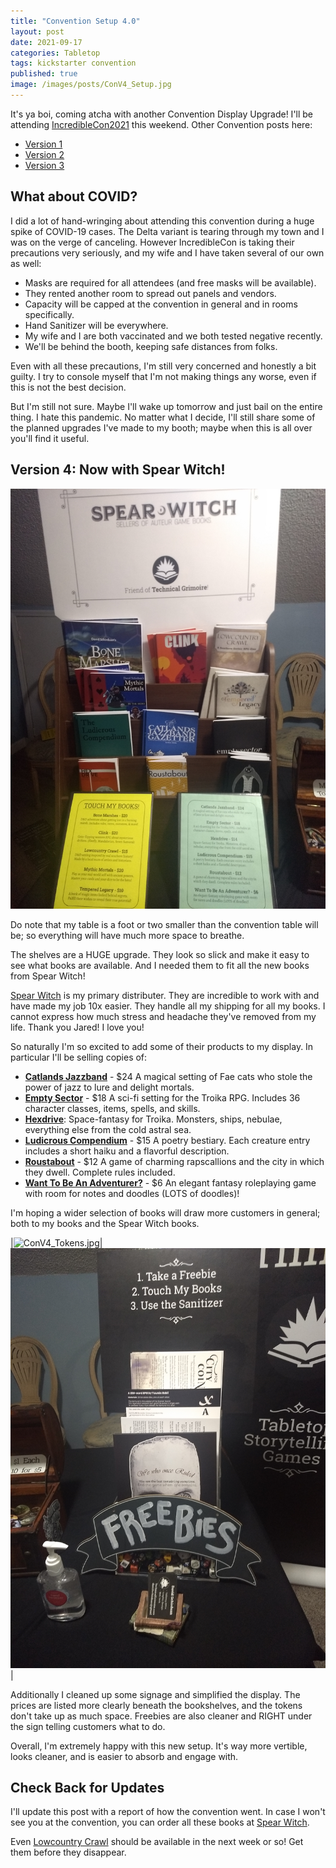 ```yaml
---
title: "Convention Setup 4.0"
layout: post
date: 2021-09-17
categories: Tabletop
tags: kickstarter convention
published: true
image: /images/posts/ConV4_Setup.jpg
---
```


It's ya boi, coming atcha with another Convention Display Upgrade! I'll be attending [IncredibleCon2021](https://www.incrediblecon.com/) this weekend. Other Convention posts here:

 - [Version 1](/david/2019/10/convention-breakdown)
 - [Version 2](/david/2020/02/ConventionV2)
 - [Version 3](/david/2021/06/ConventionV3)

## What about COVID?

I did a lot of hand-wringing about attending this convention during a huge spike of COVID-19 cases. The Delta variant is tearing through my town and I was on the verge of canceling. However IncredibleCon is taking their precautions very seriously, and my wife and I have taken several of our own as well:

 - Masks are required for all attendees (and free masks will be available).
 - They rented another room to spread out panels and vendors.
 - Capacity will be capped at the convention in general and in rooms specifically.
 - Hand Sanitizer will be everywhere.
 - My wife and I are both vaccinated and we both tested negative recently.
 - We'll be behind the booth, keeping safe distances from folks.

Even with all these precautions, I'm still very concerned and honestly a bit guilty. I try to console myself that I'm not making things any worse, even if this is not the best decision. 

But I'm still not sure. Maybe I'll wake up tomorrow and just bail on the entire thing. I hate this pandemic. No matter what I decide, I'll still share some of the planned upgrades I've made to my booth; maybe when this is all over you'll find it useful.

## Version 4: Now with Spear Witch!

![ConV4_shelves.jpg](/images/posts/ConV4_shelves.jpg)

Do note that my table is a foot or two smaller than the convention table will be; so everything will have much more space to breathe.

The shelves are a HUGE upgrade. They look so slick and make it easy to see what books are available. And I needed them to fit all the new books from Spear Witch!

[Spear Witch](https://spearwitch.com/) is my primary distributer. They are incredible to work with and have made my job 10x easier. They handle all my shipping for all my books. I cannot express how much stress and headache they've removed from my life. Thank you Jared! I love you!

So naturally I'm so excited to add some of their products to my display. In particular I'll be selling copies of:

 - [**Catlands Jazzband**](https://spearwitch.com/products/the-catlands-jazzband-gazetter) - $24
A magical setting of Fae cats who stole the power of jazz to lure and delight mortals.
 - [**Empty Sector**](https://spearwitch.com/products/empty-sector) - $18
A sci-fi setting for the Troika RPG. Includes 36 character classes, items, spells, and skills.
 - [**Hexdrive**](https://spearwitch.com/products/hexdrive): Space-fantasy for Troika. Monsters, ships, nebulae, everything else from the cold astral sea.
 - [**Ludicrous Compendium**](https://spearwitch.com/products/the-ludicrous-compendium-first-omnibus-edition) - $15
A poetry bestiary. Each creature entry includes 
a short haiku and a flavorful description. 
 - [**Roustabout**](https://spearwitch.com/products/roustabout) - $12
A game of charming rapscallions and the city in which they dwell. Complete rules included.
 - [**Want To Be An Adventurer?**](https://spearwitch.com/products/so-you-want-to-be-an-adventurer) - $6
An elegant fantasy roleplaying game with room for notes and doodles (LOTS of doodles)!

I'm hoping a wider selection of books will draw more customers in general; both to my books and the Spear Witch books.

|![ConV4_Tokens.jpg](/images/posts/ConV4_Tokens.jpg)|![ConV4_Freebies.jpg](/images/posts/ConV4_Freebies.jpg)|

Additionally I cleaned up some signage and simplified the display. The prices are listed more clearly beneath the bookshelves, and the tokens don't take up as much space. Freebies are also cleaner and RIGHT under the sign telling customers what to do.

Overall, I'm extremely happy with this new setup. It's way more vertible, looks cleaner, and is easier to absorb and engage with.

## Check Back for Updates

I'll update this post with a report of how the convention went. In case I won't see you at the convention, you can order all these books at [Spear Witch](https://spearwitch.com/). 

Even [Lowcountry Crawl](/lowcountry-crawl) should be available in the next week or so! Get them before they disappear.